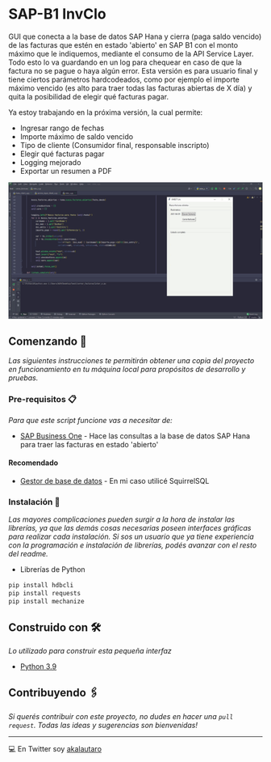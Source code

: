 # SAP-B1 InvClo

GUI que conecta a la base de datos SAP Hana y cierra (paga saldo vencido) de las facturas que estén en estado 'abierto' en SAP B1 con el monto máximo que le indiquemos, mediante el consumo de la API Service Layer. Todo esto lo va guardando en un log para chequear en caso de que la factura no se pague o haya algún error.
Esta versión es para usuario final y tiene ciertos parámetros hardcodeados, como por ejemplo el importe máximo vencido (es alto para traer todas las facturas abiertas de X día) y quita la posibilidad de elegir qué facturas pagar.

Ya estoy trabajando en la próxima versión, la cual permite:
* Ingresar rango de fechas
* Importe máximo de saldo vencido
* Tipo de cliente (Consumidor final, responsable inscripto)
* Elegir qué facturas pagar
* Logging mejorado
* Exportar un resumen a PDF

![](Animation.gif)

## Comenzando 🚀

_Las siguientes instrucciones te permitirán obtener una copia del proyecto en funcionamiento en tu máquina local para propósitos de desarrollo y pruebas._

### Pre-requisitos 📋

_Para que este script funcione vas a necesitar de:_

* [SAP Business One](https://www.sap.com/latinamerica/products/business-one.html) - Hace las consultas a la base de datos SAP Hana para traer las facturas en estado 'abierto' 
#### Recomendado
* [Gestor de base de datos](http://squirrel-sql.sourceforge.net/) - En mi caso utilicé SquirrelSQL

### Instalación 🔧

_Las mayores complicaciones pueden surgir a la hora de instalar las librerías, ya que las demás cosas necesarias poseen interfaces gráficas para realizar cada instalación.
Si sos un usuario que ya tiene experiencia con la programación e instalación de librerías, podés avanzar con el resto del readme._

* Librerías de Python

```
pip install hdbcli
pip install requests
pip install mechanize
```

## Construido con 🛠️

_Lo utilizado para construir esta pequeña interfaz_

* [Python 3.9](https://www.python.org/)

## Contribuyendo 🖇️

_Si querés contribuir con este proyecto, no dudes en hacer una ```pull request```. Todas las ideas y sugerencias son bienvenidas!_

---
💻 En Twitter soy [akalautaro](www.twitter.com/akalautaro)
